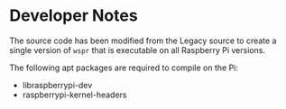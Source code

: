 # Developer Notes

The source code has been modified from the Legacy source to create a single version of `wspr` that is executable on all Raspberry Pi versions.

The following apt packages are required to compile on the Pi:

* libraspberrypi-dev
* raspberrypi-kernel-headers

